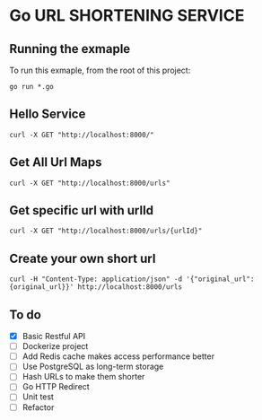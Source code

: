 # Go URL SHORTENING SERVICE

## Running the exmaple

To run this exmaple, from the root of this project:

```
go run *.go
```

## Hello Service

```
curl -X GET "http://localhost:8000/"
```

## Get All Url Maps

```
curl -X GET "http://localhost:8000/urls"
```

## Get specific url with urlId

```
curl -X GET "http://localhost:8000/urls/{urlId}"
```

## Create your own short url

```
curl -H "Content-Type: application/json" -d '{"original_url":{original_url}}' http://localhost:8000/urls
```

## To do

- [x] Basic Restful API
- [ ] Dockerize project
- [ ] Add Redis cache makes access performance better
- [ ] Use PostgreSQL as long-term storage
- [ ] Hash URLs to make them shorter
- [ ] Go HTTP Redirect
- [ ] Unit test
- [ ] Refactor
